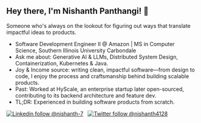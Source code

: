 ## Hey there, I'm Nishanth Panthangi! 👋 
Someone who's always on the lookout for figuring out ways that translate impactful ideas to products.

-  Software Development Engineer II @ Amazon | MS in Computer Science, Southern Illinois University Carbondale
-  Ask me about: Generative AI & LLMs, Distributed System Design, Containerization, Kubernetes & Java.
-  Joy & Income source: writing clean, impactful software—from design to code, I enjoy the process and craftsmanship behind building scalable products.
-  Past: Worked at HyScale, an enterprise startup later open-sourced, contributing to its backend architecture and feature dev.
-  TL;DR: Experienced in building software products from scratch.


[![Linkedin follow @nishanth-7](https://img.shields.io/badge/-nishanth-blue?style=flat-square&logo=Linkedin&logoColor=white&link=https://www.linkedin.com/in/nishanth-7/)](https://www.linkedin.com/in/nishanth-7/) &nbsp;
[![Twitter follow @nishanth4128](https://img.shields.io/twitter/follow/nishanth4128?style=social)](https://twitter.com/nishanth4128) &nbsp;





